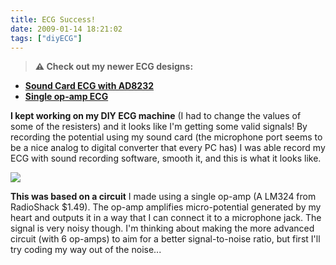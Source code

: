 ```yaml
---
title: ECG Success!
date: 2009-01-14 18:21:02
tags: ["diyECG"]
---
```




> **⚠️ Check out my newer ECG designs:** 
* [**Sound Card ECG with AD8232**](https://swharden.com/blog/2019-03-15-sound-card-ecg-with-ad8232/)
* [**Single op-amp ECG**](https://swharden.com/blog/2016-08-08-diy-ecg-with-1-op-amp/)

__I kept working on my DIY ECG machine__ (I had to change the values of some of the resisters) and it looks like I'm getting some valid signals! By recording the potential using my sound card (the microphone port seems to be a nice analog to digital converter that every PC has) I was able record my ECG with sound recording software, smooth it, and this is what it looks like.

<div class="text-center">

![](https://swharden.com/static/2009/01/14/gotit.png)

</div>

__This was based on a circuit__ I made using a single op-amp (A LM324 from RadioShack $1.49). The op-amp amplifies micro-potential generated by my heart and outputs it in a way that I can connect it to a microphone jack. The signal is very noisy though. I'm thinking about making the more advanced circuit (with 6 op-amps) to aim for a better signal-to-noise ratio, but first I'll try coding my way out of the noise...

